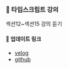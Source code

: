### 📘 타입스크립트 강의
섹션12~섹션15 강의 듣기

#### 🔗 업데이트 링크
- [velog](https://velog.io/@fromzoo/series/typescript)
- [github](https://github.com/leemyungju9347/TypeScript/tree/main/TypeScript_study)
